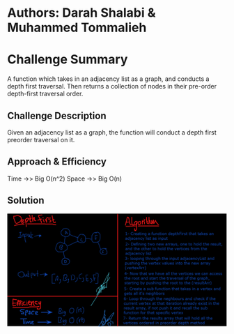 # Authors: Darah Shalabi & Muhammed Tommalieh

# Challenge Summary

A function which takes in an adjacency list as a graph, and conducts a depth first traversal. Then returns a collection of nodes in their pre-order depth-first traversal order.

## Challenge Description

Given an adjacency list as a graph, the function will conduct a depth first preorder traversal on it.


## Approach & Efficiency

Time ->> Big O(n^2)
Space ->> Big O(n)

## Solution
![whiteboard](cc38wb.png)